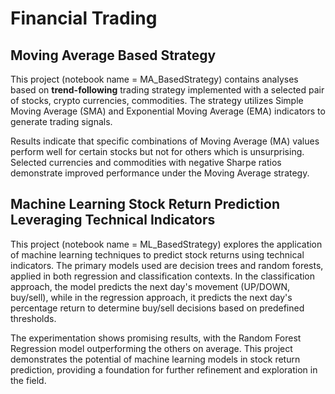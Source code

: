 # Financial Trading

## Moving Average Based Strategy

This project (notebook name = MA_BasedStrategy) contains analyses based on **trend-following** trading strategy implemented with a selected pair of stocks, crypto currencies, commodities. The strategy utilizes Simple Moving Average (SMA) and Exponential Moving Average (EMA) indicators to generate trading signals.

Results indicate that specific combinations of Moving Average (MA) values perform well for certain stocks but not for others which is unsurprising. Selected currencies and commodities with negative Sharpe ratios demonstrate improved performance under the Moving Average strategy.




## Machine Learning Stock Return Prediction Leveraging Technical Indicators

This project (notebook name = ML_BasedStrategy) explores the application of machine learning techniques to predict stock returns using technical indicators. The primary models used are decision trees and random forests, applied in both regression and classification contexts. In the classification approach, the model predicts the next day's movement (UP/DOWN, buy/sell), while in the regression approach, it predicts the next day's percentage return to determine buy/sell decisions based on predefined thresholds.

The experimentation shows promising results, with the Random Forest Regression model outperforming the others on average. This project demonstrates the potential of machine learning models in stock return prediction, providing a foundation for further refinement and exploration in the field.
